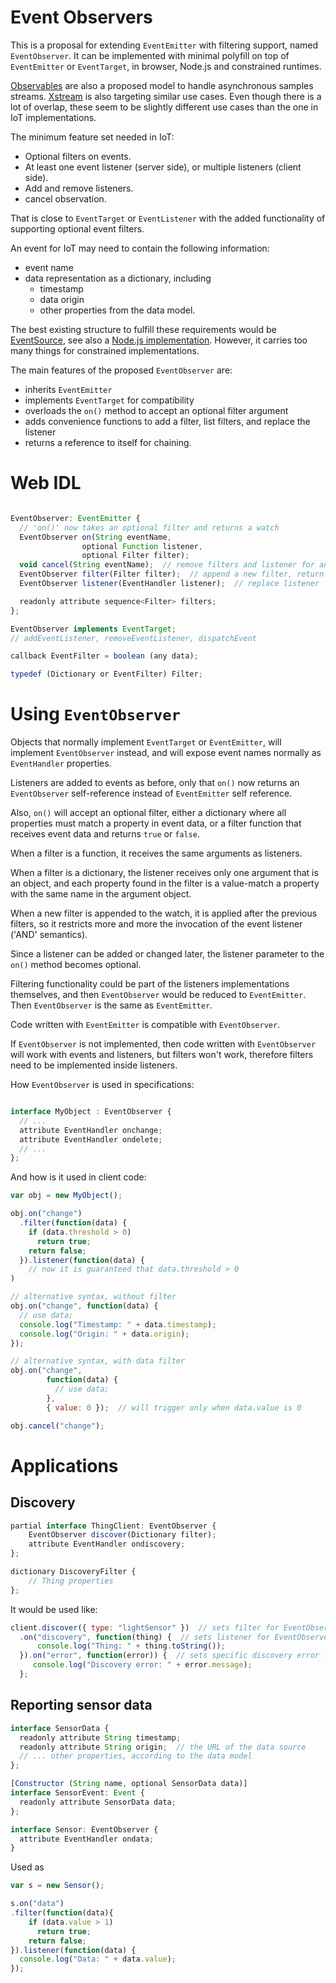 
Event Observers
===============

This is a proposal for extending `EventEmitter` with filtering support, named `EventObserver`. It can be implemented with minimal polyfill on top of `EventEmitter` or `EventTarget`, in browser, Node.js and constrained runtimes.

[Observables](https://github.com/tc39/proposal-observable) are also a proposed model to handle asynchronous samples streams. [Xstream](https://github.com/staltz/xstream) is also targeting similar use cases. Even though there is a lot of overlap, these seem to be slightly different use cases than the one in IoT implementations.

The minimum feature set needed in IoT:
- Optional filters on events.
- At least one event listener (server side), or multiple listeners (client side).
- Add and remove listeners.
- cancel observation.

That is close to `EventTarget` or `EventListener` with the added functionality of supporting optional event filters.

An event for IoT may need to contain the following information:
- event name
- data representation as a dictionary, including
  * timestamp
  * data origin
  * other properties from the data model.

The best existing structure to fulfill these requirements would be [EventSource](https://developer.mozilla.org/en/docs/Web/API/EventSource), see also a [Node.js implementation](https://www.npmjs.com/package/eventsource). However, it carries too many things for constrained implementations.

 The main features of the proposed `EventObserver` are:
- inherits `EventEmitter`
- implements `EventTarget` for compatibility
- overloads the `on()` method to accept an optional filter argument
- adds convenience functions to add a filter, list filters, and replace the listener
- returns a reference to itself for chaining.

Web IDL
=======
```javascript

EventObserver: EventEmitter {
  // 'on()' now takes an optional filter and returns a watch
  EventObserver on(String eventName,
                optional Function listener,
                optional Filter filter);
  void cancel(String eventName);  // remove filters and listener for an event
  EventObserver filter(Filter filter);  // append a new filter, return `this`
  EventObserver listener(EventHandler listener);  // replace listener

  readonly attribute sequence<Filter> filters;
};

EventObserver implements EventTarget;
// addEventListener, removeEventListener, dispatchEvent

callback EventFilter = boolean (any data);

typedef (Dictionary or EventFilter) Filter;
```

Using `EventObserver`
=====================

Objects that normally implement `EventTarget` or `EventEmitter`, will implement `EventObserver` instead, and will expose event names normally as `EventHandler` properties.

Listeners are added to events as before, only that `on()` now returns an `EventObserver` self-reference instead of `EventEmitter` self reference.

Also, `on()` will accept an optional filter, either a dictionary where all properties must match a property in event data, or a filter function that receives event data and returns `true` or `false`.

When a filter is a function, it receives the same arguments as listeners.

When a filter is a dictionary, the listener receives only one argument that is an object, and each property found in the filter is a value-match a property with the same name in the argument object.

When a new filter is appended to the watch, it is applied after the previous filters, so it restricts more and more the invocation of the event listener ('AND' semantics).

Since a listener can be added or changed later, the listener parameter to the `on()` method becomes optional.

Filtering functionality could be part of the listeners implementations themselves, and then `EventObserver` would be reduced to `EventEmitter`. Then `EventObserver` is the same as `EventEmitter`.

Code written with `EventEmitter` is compatible with `EventObserver`.

If `EventObserver` is not implemented, then code written with `EventObserver` will work with events and listeners, but filters won't work, therefore filters need to be implemented inside listeners.


How `EventObserver` is used in specifications:
```javascript

interface MyObject : EventObserver {
  // ...
  attribute EventHandler onchange;
  attribute EventHandler ondelete;
  // ...
};
```

And how is it used in client code:
```javascript
var obj = new MyObject();

obj.on("change")
  .filter(function(data) {
    if (data.threshold > 0)
      return true;
    return false;
  }).listener(function(data) {
    // now it is guaranteed that data.threshold > 0
)

// alternative syntax, without filter
obj.on("change", function(data) {
  // use data;
  console.log("Timestamp: " + data.timestamp);
  console.log("Origin: " + data.origin);
});

// alternative syntax, with data filter
obj.on("change",
        function(data) {
          // use data;
        },
        { value: 0 });  // will trigger only when data.value is 0

obj.cancel("change");
```

Applications
============

## Discovery
```javascript
partial interface ThingClient: EventObserver {
    EventObserver discover(Dictionary filter);
    attribute EventHandler ondiscovery;
};

dictionary DiscoveryFilter {
    // Thing properties
};
```
It would be used like:

```javascript
client.discover({ type: "lightSensor" })  // sets filter for EventObserver
  .on("discovery", function(thing) {  // sets listener for EventObserver
      console.log("Thing: " + thing.toString());
  }).on("error", function(error)) {  // sets specific discovery error listener for EventObserver
     console.log("Discovery error: " + error.message);
  };
```

## Reporting sensor data

```javascript
interface SensorData {
  readonly attribute String timestamp;
  readonly attribute String origin;  // the URL of the data source
  // ... other properties, according to the data model
};

[Constructor (String name, optional SensorData data)]
interface SensorEvent: Event {
  readonly attribute SensorData data;
};

interface Sensor: EventObserver {
  attribute EventHandler ondata;
}

```
Used as
```javascript
var s = new Sensor();

s.on("data")
.filter(function(data){
    if (data.value > 1)
      return true;
    return false;
}).listener(function(data) {
  console.log("Data: " + data.value);
});
```
